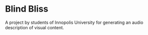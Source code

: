 # Blind Bliss
A project by students of Innopolis University for generating an audio description of visual content.
